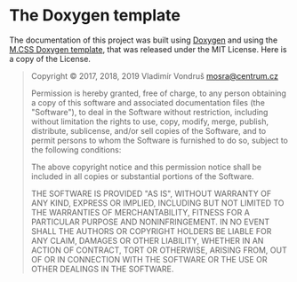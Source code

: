 # The Doxygen template

The documentation of this project was built using [Doxygen](http://www.doxygen.nl/) and using the [M.CSS Doxygen template](https://mcss.mosra.cz/doxygen/), that was released under the MIT License. Here is a copy of the License.

> Copyright © 2017, 2018, 2019 Vladimír Vondruš <mosra@centrum.cz>
>
> Permission is hereby granted, free of charge, to any person obtaining a
> copy of this software and associated documentation files (the "Software"),
> to deal in the Software without restriction, including without limitation
> the rights to use, copy, modify, merge, publish, distribute, sublicense,
> and/or sell copies of the Software, and to permit persons to whom the
> Software is furnished to do so, subject to the following conditions:
>
> The above copyright notice and this permission notice shall be included
> in all copies or substantial portions of the Software.
>
> THE SOFTWARE IS PROVIDED "AS IS", WITHOUT WARRANTY OF ANY KIND, EXPRESS OR
> IMPLIED, INCLUDING BUT NOT LIMITED TO THE WARRANTIES OF MERCHANTABILITY,
> FITNESS FOR A PARTICULAR PURPOSE AND NONINFRINGEMENT. IN NO EVENT SHALL
> THE AUTHORS OR COPYRIGHT HOLDERS BE LIABLE FOR ANY CLAIM, DAMAGES OR OTHER
> LIABILITY, WHETHER IN AN ACTION OF CONTRACT, TORT OR OTHERWISE, ARISING
> FROM, OUT OF OR IN CONNECTION WITH THE SOFTWARE OR THE USE OR OTHER
> DEALINGS IN THE SOFTWARE.